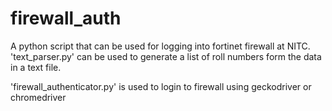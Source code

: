 # firewall_auth
A python script that can be used for logging into fortinet firewall at NITC.
'text_parser.py' can be used to generate a list of roll numbers form the 
data in a text file.

'firewall_authenticator.py' is used to login to firewall using 
geckodriver or chromedriver

